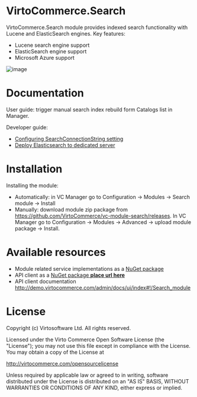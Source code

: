 # VirtoCommerce.Search
VirtoCommerce.Search module provides indexed search functionality with Lucene and ElasticSearch engines.
Key features:
* Lucene search engine support
* ElasticSearch engine support
* Microsoft Azure support

![image](https://cloud.githubusercontent.com/assets/5801549/15715109/f338fc1a-2825-11e6-84a6-3c437274a51c.png)

# Documentation
User guide: trigger manual search index rebuild form Catalogs list in Manager.

Developer guide:
* <a href="http://docs.virtocommerce.com/display/vc2devguide/Platform+settings#Platformsettings-SearchConnectionString" target="_blank">Configuring SearchConnectionString setting</a>
* <a href="http://docs.virtocommerce.com/x/FADl" target="_blank">Deploy Elasticsearch to dedicated server</a>

# Installation
Installing the module:
* Automatically: in VC Manager go to Configuration -> Modules -> Search module -> Install
* Manually: download module zip package from https://github.com/VirtoCommerce/vc-module-search/releases. In VC Manager go to Configuration -> Modules -> Advanced -> upload module package -> Install.

# Available resources
* Module related service implementations as a <a href="https://www.nuget.org/packages/VirtoCommerce.SearchModule.Data" target="_blank">NuGet package</a>
* API client as a <a href="" target="_blank">NuGet package **place url here**</a>
* API client documentation http://demo.virtocommerce.com/admin/docs/ui/index#!/Search_module

# License
Copyright (c) Virtosoftware Ltd.  All rights reserved.

Licensed under the Virto Commerce Open Software License (the "License"); you
may not use this file except in compliance with the License. You may
obtain a copy of the License at

http://virtocommerce.com/opensourcelicense

Unless required by applicable law or agreed to in writing, software
distributed under the License is distributed on an "AS IS" BASIS,
WITHOUT WARRANTIES OR CONDITIONS OF ANY KIND, either express or
implied.
